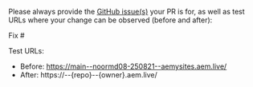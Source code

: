 Please always provide the [GitHub issue(s)](../issues) your PR is for, as well as test URLs where your change can be observed (before and after):

Fix #<gh-issue-id>

Test URLs:
- Before: https://main--noormd08-250821--aemysites.aem.live/
- After: https://<branch>--{repo}--{owner}.aem.live/
